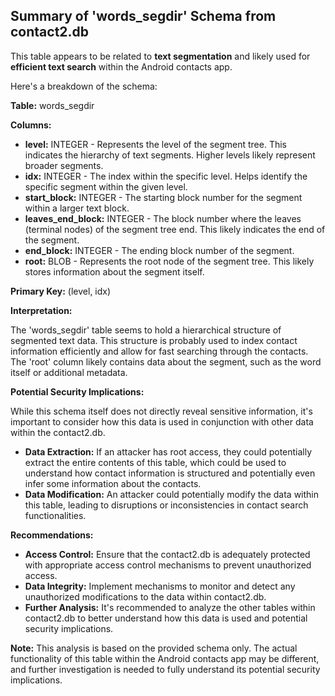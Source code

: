 ## Summary of 'words_segdir' Schema from contact2.db

This table appears to be related to **text segmentation** and likely used for **efficient text search** within the Android contacts app. 

Here's a breakdown of the schema:

**Table:** words_segdir

**Columns:**

* **level:** INTEGER - Represents the level of the segment tree. This indicates the hierarchy of text segments. Higher levels likely represent broader segments.
* **idx:** INTEGER -  The index within the specific level. Helps identify the specific segment within the given level.
* **start_block:** INTEGER -  The starting block number for the segment within a larger text block.
* **leaves_end_block:** INTEGER -  The block number where the leaves (terminal nodes) of the segment tree end. This likely indicates the end of the segment.
* **end_block:** INTEGER - The ending block number of the segment. 
* **root:** BLOB -  Represents the root node of the segment tree. This likely stores information about the segment itself.

**Primary Key:** (level, idx)

**Interpretation:** 

The 'words_segdir' table seems to hold a hierarchical structure of segmented text data. This structure is probably used to index contact information efficiently and allow for fast searching through the contacts. The 'root' column likely contains data about the segment, such as the word itself or additional metadata. 

**Potential Security Implications:**

While this schema itself does not directly reveal sensitive information, it's important to consider how this data is used in conjunction with other data within the contact2.db. 

* **Data Extraction:** If an attacker has root access, they could potentially extract the entire contents of this table, which could be used to understand how contact information is structured and potentially even infer some information about the contacts.
* **Data Modification:** An attacker could potentially modify the data within this table, leading to disruptions or inconsistencies in contact search functionalities.

**Recommendations:**

* **Access Control:** Ensure that the contact2.db is adequately protected with appropriate access control mechanisms to prevent unauthorized access.
* **Data Integrity:** Implement mechanisms to monitor and detect any unauthorized modifications to the data within contact2.db.
* **Further Analysis:** It's recommended to analyze the other tables within contact2.db to better understand how this data is used and potential security implications.

**Note:** This analysis is based on the provided schema only. The actual functionality of this table within the Android contacts app may be different, and further investigation is needed to fully understand its potential security implications. 
